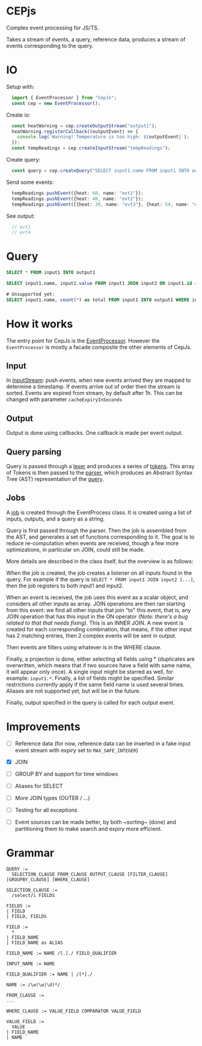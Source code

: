 # CEPjs

Complex event processing for JS/TS.

Takes a stream of events, a query, reference data, produces a stream of events corresponding to the query.

# IO

Setup with:

```ts
  import { EventProcessor } from "CepJs";
  const cep = new EventProcessor();
```

Create io:

```ts
  const heatWarning = cep.createOutputStream("output1");
  heatWarning.registerCallback((outputEvent) => {
    console.log(`Warning! Temperature is too high: ${outputEvent}`);
  });
  const tempReadings = cep.createInputStream("tempReadings");
```

Create query:

```ts
  const query = cep.createQuery("SELECT input1.name FROM input1 INTO output1 WHERE input1.heat > 50");
```

Send some events:

```ts
  tempReadings.pushEvent({heat: 60, name: "evt1"});
  tempReadings.pushEvent({heat: 40, name: "evt2"});
  tempReadings.pushEvent([{heat: 39, name: "evt3"}, {heat: 54, name: "evt4"}]);
```

See output:
```ts
  // evt1
  // evt4
```

# Query

```sql
SELECT * FROM input1 INTO output1

SELECT input1.name, input2.value FROM input1 JOIN input2 ON input1.id == input2.id INTO output1 WHERE input1value > 10

# Unsupported yet:
SELECT input1.name, count(*) as total FROM input1 INTO output1 WHERE input1.someValue > 10 GROUP BY input1.name, TumblingWindow(seconds, 10)
```

# How it works

The entry point for CepJs is the [EventProcessor](./src/EventProcessor.ts). However the `EventProcessor` is mostly a facade composite the 
other elements of CepJs.

## Input

In [InputStream](./src/IO/InputStream.ts): push events, when new events arrived they are mapped to determine a timestamp. If events arrive out
of order then the stream is sorted. Events are expired from stream, by default after 1h. This can be changed with parameter `cacheExpiryInSeconds`

## Output

Output is done using callbacks. One callback is made per event output.

## Query parsing

Query is passed through a [lexer](./src/Lexer/Lexer.ts) and produces a series of [tokens](./src/Lexer/IToken.ts). This array of Tokens is then
passed to the [parser](./src/Parser/Parser.ts), which produces an Abstract Syntax Tree (AST) representation of the [query](./src/Parser/QueryAst.ts).

## Jobs

A [job](./src/Processing/Job.ts) is created through the EventProcess class. It is created using a list of inputs, outputs, and a query as a string.

Query is first passed through the parser. Then the job is assembled from the AST, and generates a set of functions corresponding to it. The goal
is to reduce re-computation when events are received, though a few more optimizations, in particular on JOIN, could still be made.

More details are described in the class itself, but the overview is as follows:

When the job is created, the job creates a listener on all inputs found in the query. For example if the query is `SELECT * FROM input1 JOIN input2 [...]`,
then the job registers to both input1 and input2.

When an event is received, the job uses this event as a scalar object, and considers all other inputs as array. JOIN operations are then ran starting
from this event: we find all other inputs that join "to" this event, that is, any JOIN operation that has this input in the ON operator _(Note: there's a
bug related to that that needs fixing)_. This is an INNER JOIN. A new event is created for each corresponding combination, that means, if the other input
has 2 matching entries, then 2 complex events will be sent in output.

Then events are filters using whatever is in the WHERE clause.

Finally, a projection is done, either selecting all fields using * (duplicates are overwritten, which means that if two sources have a field with same name, it will
appear only once). A single input might be starred as well, for example: `input1.*`. Finally, a list of fields might be specified. Similar restrictions currently apply
if the same field name is used several times. Aliases are not supported yet, but will be in the future.

Finally, output specified in the query is called for each output event.

# Improvements

- [ ] Reference data (for now, reference data can be inserted in a fake input event stream with expiry set to `MAX_SAFE_INTEGER`)
- [X] JOIN
- [ ] GROUP BY and support for time windows
- [ ] Aliases for SELECT
- [ ] More JOIN types (OUTER / ...)
- [ ] Testing for all exceptions
- [ ] Event sources can be made better, by both ~sorting~ (done) and partitioning them to make search and expiry more efficient.


# Grammar

```text
QUERY := 
  SELECTION_CLAUSE FROM_CLAUSE OUTPUT_CLAUSE [FILTER_CLAUSE] [GROUPBY_CLAUSE] [WHERE_CLAUSE]

SELECTION_CLAUSE :=
  /select/i FIELDS

FIELDS :=
| FIELD
| FIELD, FIELDS

FIELD :=
  *
| FIELD_NAME
| FIELD_NAME as ALIAS

FIELD_NAME := NAME /[.]./ FIELD_QUALIFIER

INPUT_NAME := NAME

FIELD_QUALIFIER := NAME | /[*]./

NAME := /\w(\w|\d)*/

FROM_CLAUSE := 
...

WHERE_CLAUSE := VALUE_FIELD COMPARATOR VALUE_FIELD

VALUE_FIELD :=
  VALUE
| FIELD_NAME
| NAME

```